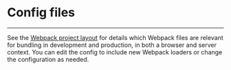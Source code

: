 # Config files

---
See the [Webpack project layout](/layout/webpack.md) for details which Webpack files are relevant for bundling in development and production, in both a browser and server context. You can edit the config to include new Webpack loaders or change the configuration as needed.

